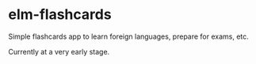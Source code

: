 # elm-flashcards


Simple flashcards app to learn foreign languages, prepare for exams, etc.

Currently at a very early stage.
